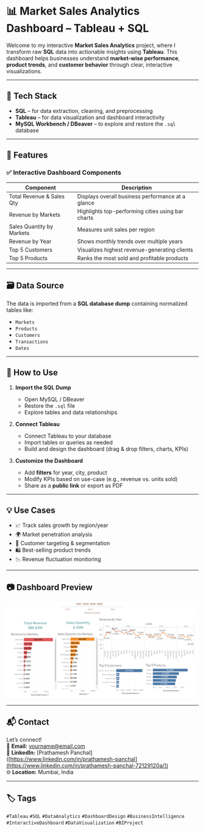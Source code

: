 # 📊 **Market Sales Analytics Dashboard – Tableau + SQL**

Welcome to my interactive **Market Sales Analytics** project, where I transform raw **SQL** data into actionable insights using **Tableau**. This dashboard helps businesses understand **market-wise performance**, **product trends**, and **customer behavior** through clear, interactive visualizations.

---

## 🧰 Tech Stack

- **SQL** – for data extraction, cleaning, and preprocessing  
- **Tableau** – for data visualization and dashboard interactivity  
- **MySQL Workbench / DBeaver** – to explore and restore the `.sql` database  

---

## 📌 Features

### ✅ Interactive Dashboard Components

| **Component**               | **Description**                                       |
|----------------------------|--------------------------------------------------------|
| Total Revenue & Sales Qty  | Displays overall business performance at a glance     |
| Revenue by Markets         | Highlights top-performing cities using bar charts     |
| Sales Quantity by Markets  | Measures unit sales per region                        |
| Revenue by Year            | Shows monthly trends over multiple years              |
| Top 5 Customers            | Visualizes highest revenue-generating clients         |
| Top 5 Products             | Ranks the most sold and profitable products           |

---

## 🗃️ Data Source

The data is imported from a **SQL database dump** containing normalized tables like:

- `Markets`
- `Products`
- `Customers`
- `Transactions`
- `Dates`


---

## 🚀 How to Use

1. **Import the SQL Dump**  
   - Open MySQL / DBeaver  
   - Restore the `.sql` file  
   - Explore tables and data relationships

2. **Connect Tableau**  
   - Connect Tableau to your database  
   - Import tables or queries as needed  
   - Build and design the dashboard (drag & drop filters, charts, KPIs)

3. **Customize the Dashboard**  
   - Add **filters** for year, city, product  
   - Modify KPIs based on use-case (e.g., revenue vs. units sold)  
   - Share as a **public link** or export as PDF

---

## 💡 Use Cases

- 📈 Track sales growth by region/year  
- 🌍 Market penetration analysis  
- 🎯 Customer targeting & segmentation  
- 🛍️ Best-selling product trends  
- 📉 Revenue fluctuation monitoring

---

## 📷 Dashboard Preview

![Dashboard Screenshot](Tableau%20Project.png)

---

## 📬 Contact

Let’s connect!  
📧 **Email:** yourname@email.com  
🔗 **LinkedIn:** [Prathamesh Panchal]([https://www.linkedin.com/in/prathamesh-panchal](https://www.linkedin.com/in/prathamesh-panchal-72129120a/])  
🌐 **Location:** Mumbai, India 

---

## 🏷️ Tags

`#Tableau` `#SQL` `#DataAnalytics` `#DashboardDesign` `#BusinessIntelligence` `#InteractiveDashboard` `#DataVisualization` `#BIProject`
